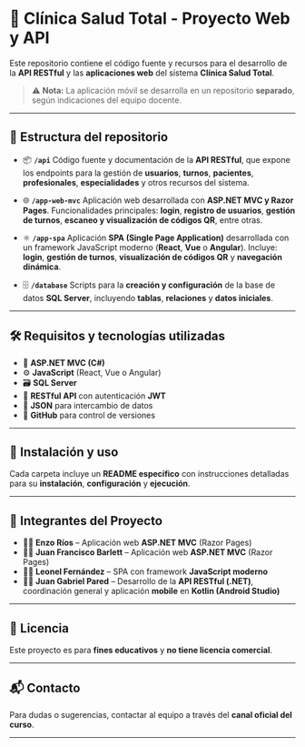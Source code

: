 # 🏥 Clínica Salud Total - Proyecto Web y API

Este repositorio contiene el código fuente y recursos para el desarrollo de la **API RESTful** y las **aplicaciones web** del sistema **Clínica Salud Total**.

> ⚠️ **Nota:** La aplicación móvil se desarrolla en un repositorio **separado**, según indicaciones del equipo docente.

---

## 📁 Estructura del repositorio

* 📦 **`/api`**
  Código fuente y documentación de la **API RESTful**, que expone los endpoints para la gestión de **usuarios**, **turnos**, **pacientes**, **profesionales**, **especialidades** y otros recursos del sistema.

* 🌐 **`/app-web-mvc`**
  Aplicación web desarrollada con **ASP.NET MVC y Razor Pages**.
  Funcionalidades principales: **login**, **registro de usuarios**, **gestión de turnos**, **escaneo y visualización de códigos QR**, entre otras.

* ⚛️ **`/app-spa`**
  Aplicación **SPA (Single Page Application)** desarrollada con un framework JavaScript moderno (**React**, **Vue** o **Angular**).
  Incluye: **login**, **gestión de turnos**, **visualización de códigos QR** y **navegación dinámica**.

* 🗄️ **`/database`**
  Scripts para la **creación y configuración** de la base de datos **SQL Server**, incluyendo **tablas**, **relaciones** y **datos iniciales**.

---

## 🛠️ Requisitos y tecnologías utilizadas

* 🧩 **ASP.NET MVC (C#)**
* ⚙️ **JavaScript** (React, Vue o Angular)
* 🗃️ **SQL Server**
* 🔐 **RESTful API** con autenticación **JWT**
* 📄 **JSON** para intercambio de datos
* 🧪 **GitHub** para control de versiones

---

## 🚀 Instalación y uso

Cada carpeta incluye un **README específico** con instrucciones detalladas para su **instalación**, **configuración** y **ejecución**.

---

## 👥 Integrantes del Proyecto

* 👨‍💻 **Enzo Ríos** – Aplicación web **ASP.NET MVC** (Razor Pages)
* 👨‍💻 **Juan Francisco Barlett** – Aplicación web **ASP.NET MVC** (Razor Pages)
* 👨‍💻 **Leonel Fernández** – SPA con framework **JavaScript moderno**
* 👨‍💻 **Juan Gabriel Pared** – Desarrollo de la **API RESTful (.NET)**, coordinación general y aplicación **mobile** en **Kotlin (Android Studio)**

---

## 📄 Licencia

Este proyecto es para **fines educativos** y **no tiene licencia comercial**.

---

## 📬 Contacto

Para dudas o sugerencias, contactar al equipo a través del **canal oficial del curso**.

---
